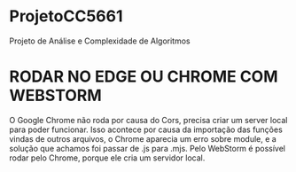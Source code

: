# ProjetoCC5661
Projeto de Análise e Complexidade de Algoritmos 
# RODAR NO EDGE OU CHROME COM WEBSTORM


O Google Chrome não roda por causa do Cors, precisa criar um server local para poder funcionar. Isso acontece por causa da importação
das funções vindas de outros arquivos, o Chrome aparecia um erro sobre module, e a solução que achamos foi passar de .js para .mjs.
Pelo WebStorm é possível rodar pelo Chrome, porque ele cria um servidor local.
